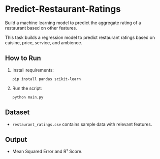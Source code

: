 # Predict-Restaurant-Ratings
Build a machine learning model to predict the aggregate rating of a restaurant based on other features.

This task builds a regression model to predict restaurant ratings based on cuisine, price, service, and ambience.

## How to Run
1. Install requirements:
   ```
   pip install pandas scikit-learn
   ```
2. Run the script:
   ```
   python main.py
   ```

## Dataset
- `restaurant_ratings.csv` contains sample data with relevant features.

## Output
- Mean Squared Error and R² Score.
